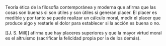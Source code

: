 Teoría ética de la filosofía contemporánea y moderna  que afirma que las cosas son buenas si son útiles y son útiles si generan placer.
El placer es medible y por tanto se puede realizar un cálculo moral, medir el placer que produce algo y restarle el dolor para establecer si la acción es buena o no.

[[J. S. Mill]] afirma que hay placeres superiores y que la mayor virtud moral es el altruismo (sacrificar la felicidad propia por la de los demás).